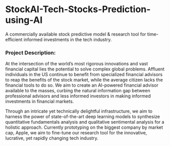 # StockAI-Tech-Stocks-Prediction-using-AI
A commercially available stock predictive model & research tool for time-efficient informed investments in the tech industry. 

### Project Description:  
At the intersection of the world’s most rigorous innovations and vast financial capital lies the potential to solve complex global problems. Affluent individuals in the US continue to benefit from specialized financial advisors to reap the benefits of the stock market, while the average citizen lacks the financial tools to do so. We aim to create an AI-powered financial advisor available to the masses, curbing the natural information gap between professional advisors and less informed investors in making informed investments in financial markets.

Through an intricate yet technically delightful infrastructure, we aim to harness the power of state-of-the-art deep learning models to synthesize quantitative fundamentals analysis and qualitative sentimental analysis for a holistic approach. Currently prototyping on the biggest company by market cap, Apple, we aim to fine-tune our research tool for the innovative, lucrative, yet rapidly changing tech industry.
